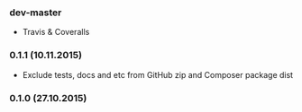 ### dev-master

* Travis & Coveralls

### 0.1.1 (10.11.2015)

* Exclude tests, docs and etc from GitHub zip and Composer package dist

### 0.1.0 (27.10.2015)
